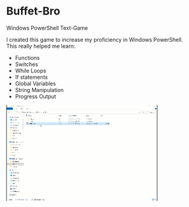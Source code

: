 # Buffet-Bro
Windows PowerShell Text-Game

I created this game to increase my proficiency in Windows PowerShell.<br/>
This really helped me learn:
* Functions
* Switches
* While Loops
* If statements
* Global Variables
* String Manipulation
* Progress Output

![A brief animation of the Title Screen](https://github.com/cielgoldenflame/Buffet-Bro/blob/master/Pics/TitleScreen.gif)


